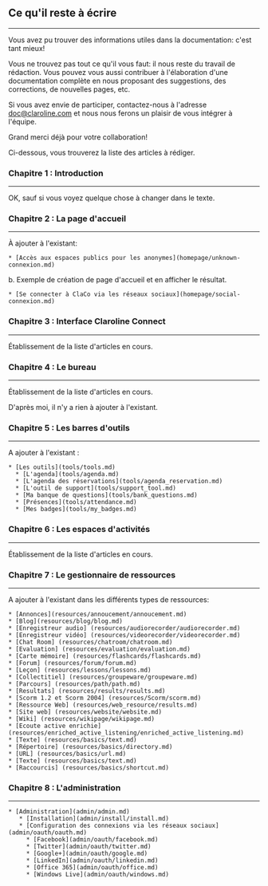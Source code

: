 ## Ce qu'il reste à écrire

---

Vous avez pu trouver des informations utiles dans la documentation: c'est tant mieux!

Vous ne trouvez pas tout ce qu'il vous faut: il nous reste du travail de rédaction. Vous pouvez vous aussi contribuer à l'élaboration d'une documentation complète en nous proposant des suggestions, des corrections, de nouvelles pages, etc.

Si vous avez envie de participer, contactez-nous à l'adresse  <doc@claroline.com> et nous nous ferons un plaisir de vous intégrer à l'équipe.

Grand merci déjà pour votre collaboration!

Ci-dessous, vous trouverez la liste des articles à rédiger.


### Chapitre 1 : Introduction

---

OK, sauf si vous voyez quelque chose à changer dans le texte.

### Chapitre 2 : La page d'accueil

---
À ajouter à l'existant:

    * [Accès aux espaces publics pour les anonymes](homepage/unknown-connexion.md)

b. Exemple de création de page d'accueil et en afficher le résultat.

    * [Se connecter à ClaCo via les réseaux sociaux](homepage/social-connexion.md)



### Chapitre 3 : Interface Claroline Connect

---
Établissement de la liste d'articles en cours.

### Chapitre 4 : Le bureau

---
Établissement de la liste d'articles en cours.

D'après moi, il n'y a rien à ajouter à l'existant.

### Chapitre 5 : Les barres d'outils

---

A ajouter à l'existant :

    * [Les outils](tools/tools.md)
      * [L'agenda](tools/agenda.md)
      * [L'agenda des réservations](tools/agenda_reservation.md)
      * [L'outil de support](tools/support_tool.md)
      * [Ma banque de questions](tools/bank_questions.md)
      * [Présences](tools/attendance.md)
      * [Mes badges](tools/my_badges.md)

### Chapitre 6 : Les espaces d'activités

---
Établissement de la liste d'articles en cours. 

### Chapitre 7 : Le gestionnaire de ressources

---

A ajouter à l'existant dans les différents types de ressources:

    * [Annonces](resources/annoucement/annoucement.md)
    * [Blog](resources/blog/blog.md)
    * [Enregistreur audio] (resources/audiorecorder/audiorecorder.md)
    * [Enregistreur vidéo] (resources/videorecorder/videorecorder.md)
    * [Chat Room] (resources/chatroom/chatroom.md)
    * [Evaluation] (resources/evaluation/evaluation.md)
    * [Carte mémoire] (resources/flashcards/flashcards.md)
    * [Forum] (resources/forum/forum.md)
    * [Leçon] (resources/lessons/lessons.md)
    * [Collectitiel] (resources/groupeware/groupeware.md)
    * [Parcours] (resources/path/path.md)
    * [Resultats] (resources/results/results.md)
    * [Scorm 1.2 et Scorm 2004] (resources/Scorm/scorm.md)
    * [Ressource Web] (resources/web_resource/results.md)
    * [Site web] (resources/website/website.md)
    * [Wiki] (resources/wikipage/wikipage.md)
    * [Ecoute active enrichie] (resources/enriched_active_listening/enriched_active_listening.md)
    * [Texte] (resources/basics/text.md)
    * [Répertoire] (resources/basics/directory.md)
    * [URL] (resources/basics/url.md)
    * [Texte] (resources/basics/text.md)
    * [Raccourcis] (resources/basics/shortcut.md)
    
    
### Chapitre 8 : L'administration

---

    * [Administration](admin/admin.md)
       * [Installation](admin/install/install.md)
       * [Configuration des connexions via les réseaux sociaux](admin/oauth/oauth.md)
         * [Facebook](admin/oauth/facebook.md)
         * [Twitter](admin/oauth/twitter.md)
         * [Google+](admin/oauth/google.md)
         * [LinkedIn](admin/oauth/linkedin.md)
         * [Office 365](admin/oauth/office.md)
         * [Windows Live](admin/oauth/windows.md)

         


